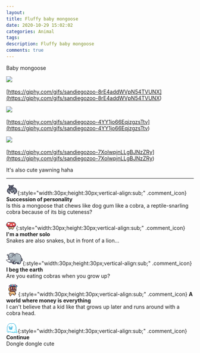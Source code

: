 ```yaml
---
layout: 
title: Fluffy baby mongoose
date: 2020-10-29 15:02:02
categories: Animal
tags: 
description: Fluffy baby mongoose
comments: true
---
```


Baby mongoose

![](https://blog.kakaocdn.net/dn/brNEkH/btqLSN9jQ1L/zXiui4RXSE3PVzEx30dJt0/img.gif)

[https://giphy.com/gifs/sandiegozoo-8rE4addWVpN54TVUNX](<https://giphy.com/gifs/sandiegozoo-8rE4addWVpN54TVUNX>)

![](https://blog.kakaocdn.net/dn/dPCBsP/btqLRVNl0iP/ZBOaey4Vu6fsRAHEF77xDK/img.gif)

[https://giphy.com/gifs/sandiegozoo-4YY1jo66EqjzgzsTtv](<https://giphy.com/gifs/sandiegozoo-4YY1jo66EqjzgzsTtv>)

![](https://blog.kakaocdn.net/dn/0tzDD/btqLRV0PR1B/OwqvVqRKkaa9cKlZUIu3c0/img.gif)

[https://giphy.com/gifs/sandiegozoo-7XoIwpjnLLgBJNzZRy](<https://giphy.com/gifs/sandiegozoo-7XoIwpjnLLgBJNzZRy>)

It's also cute yawning haha

* * *

![comment](/assets/character/bat.png){:style="width:30px;height:30px;vertical-align:sub;" .comment_icon} **Succession of personality**  
Is this a mongoose that chews like dog gum like a cobra, a reptile-snarling cobra because of its big cuteness?   
  
![comment](/assets/character/mushroom.png){:style="width:30px;height:30px;vertical-align:sub;" .comment_icon} **I'm a mother solo**  
Snakes are also snakes, but in front of a lion...   
  
![comment](/assets/character/rino.png){:style="width:30px;height:30px;vertical-align:sub;" .comment_icon} **I beg the earth**  
Are you eating cobras when you grow up?   
  
![comment](/assets/character/mask.png){:style="width:30px;height:30px;vertical-align:sub;" .comment_icon} **A world where money is everything**  
I can't believe that a kid like that grows up later and runs around with a cobra head.   
  
![comment](/assets/character/ghost.png){:style="width:30px;height:30px;vertical-align:sub;" .comment_icon} **Continue**  
Dongle dongle cute   
  

